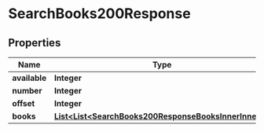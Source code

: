 

# SearchBooks200Response

## Properties

Name | Type | Description | Notes
------------ | ------------- | ------------- | -------------
**available** | **Integer** |  |  [optional]
**number** | **Integer** |  |  [optional]
**offset** | **Integer** |  |  [optional]
**books** | [**List&lt;List&lt;SearchBooks200ResponseBooksInnerInner&gt;&gt;**](List.md) |  |  [optional]




